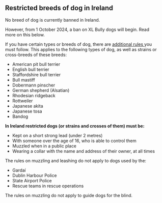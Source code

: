 ##  Restricted breeds of dog in Ireland

No breed of dog is currently banned in Ireland.

However, from 1 October 2024, a ban on XL Bully dogs will begin. Read more on
this below.

If you have certain types or breeds of dog, there are [ additional rules
](http://www.irishstatutebook.ie/eli/1998/si/442/made/en/print) you must
follow. This applies to the following types of dog, as well as strains or
cross-breeds of these breeds:

  * American pit bull terrier 
  * English bull terrier 
  * Staffordshire bull terrier 
  * Bull mastiff 
  * Dobermann pinscher 
  * German shepherd (Alsatian) 
  * Rhodesian ridgeback 
  * Rottweiler 
  * Japanese akita 
  * Japanese tosa 
  * Bandog 

**In Ireland restricted dogs (or strains and crosses of them) must be:**

  * Kept on a short strong lead (under 2 metres) 
  * With someone over the age of 16, who is able to control them 
  * Muzzled when in a public place 
  * Wearing a collar with the name and address of their owner, at all times 

The rules on muzzling and leashing do not apply to dogs used by the:

  * Gardaí 
  * Dublin Harbour Police 
  * State Airport Police 
  * Rescue teams in rescue operations 

The rules on muzzling do not apply to guide dogs for the blind.
